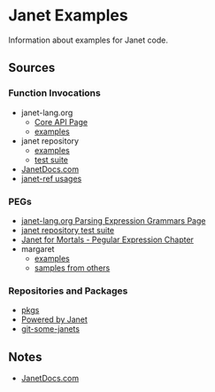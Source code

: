# Janet Examples

Information about examples for Janet code.

## Sources

### Function Invocations

* janet-lang.org
  * [Core API Page](https://janet-lang.org/api/index.html)
  * [examples](https://github.com/janet-lang/janet-lang.org/tree/master/examples)
* janet repository
  * [examples](https://github.com/janet-lang/janet/tree/master/examples)
  * [test suite](https://github.com/janet-lang/janet/tree/master/test)
* [JanetDocs.com](https://janetdocs.com)
* [janet-ref
  usages](https://github.com/sogaiu/janet-ref/tree/master/janet-ref/usages)

### PEGs

* [janet-lang.org Parsing Expression Grammars
  Page](https://janet-lang.org/docs/peg.html)
* [janet repository test
  suite](https://github.com/janet-lang/janet/blob/master/test/suite-peg.janet)
* [Janet for Mortals - Pegular Expression
  Chapter](https://janet.guide/pegular-expressions/)
* margaret
  * [examples](https://github.com/sogaiu/margaret/tree/master/examples)
  * [samples from
    others](https://github.com/sogaiu/margaret/tree/master/samples/pegs)

### Repositories and Packages

* [pkgs](https://github.com/janet-lang/pkgs/)
* [Powered by
  Janet](https://goto-engineering.github.io/powered-by-janet/)
* [git-some-janets](https://github.com/sogaiu/git-some-janets/blob/master/git-some-janets.janet)

## Notes

* [JanetDocs.com](doc/janetdocs.md)

